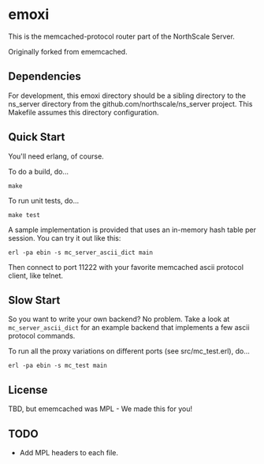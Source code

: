 # emoxi

This is the memcached-protocol router part of the NorthScale Server.

Originally forked from ememcached.

## Dependencies

For development, this emoxi directory should be a sibling directory to
the ns_server directory from the github.com/northscale/ns_server
project.  This Makefile assumes this directory configuration.

## Quick Start

You'll need erlang, of course.

To do a build, do...

    make

To run unit tests, do...

    make test

A sample implementation is provided that uses an in-memory hash table
per session.  You can try it out like this:

    erl -pa ebin -s mc_server_ascii_dict main

Then connect to port 11222 with your favorite memcached ascii
protocol client, like telnet.

## Slow Start

So you want to write your own backend?  No problem.  Take a look at
`mc_server_ascii_dict` for an example backend that implements a few
ascii protocol commands.

To run all the proxy variations on different ports (see
src/mc_test.erl), do...

    erl -pa ebin -s mc_test main

## License

TBD, but ememcached was MPL - We made this for you!

## TODO

- Add MPL headers to each file.
